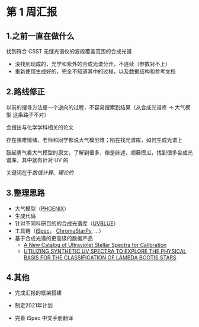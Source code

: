 # 第 1 周汇报

## 1.之前一直在做什么

找到符合 CSST 无缝光谱仪的波段覆盖范围的合成光谱

- 没找到现成的，光学和紫外的合成光谱分开，不连续（参数对不上）
- 重新使用生成好的，完全不知道其中的过程，以及数据结构和参考文档

## 2.路线修正

以前的搜寻方法是一个逆向的过程，不容易搜索到结果（从合成光谱库 → 大气模型 这条路子不对）

会搜出与化学学科相关的论文

存在畏难情绪，老师和同学都说大气模型难；陷在找光谱库，如何生成光谱上

鼓起勇气看大气模型的原文，了解到很多，像是综述，顺藤摸瓜，找到很多合成光谱库，其中就有针对 UV 的

关键词在于*数值计算*、*理论的*

## 3.整理思路

- 大气模型（[PHOENIX](https://arxiv.org/abs/1303.5632)）
- 生成代码 
- 针对不同科研目的的合成光谱库（[UVBLUE](https://iopscience.iop.org/article/10.1086/429858/pdf)）
- 工具链（[iSpec](https://www.blancocuaresma.com/s/iSpec)， [ChromaStarPy](https://iopscience.iop.org/article/10.3847/1538-4357/aaa96d/pdf), ...）
- 基于合成光谱的更高级的数据产品
  - [A New Catalog of Ultraviolet Stellar Spectra for Calibration](https://link.springer.com/chapter/10.1007/978-1-4614-6384-9_7)
  - [UTILIZING SYNTHETIC UV SPECTRA TO EXPLORE THE PHYSICAL BASIS FOR THE CLASSIFICATION OF LAMBDA BOÖTIS STARS](https://iopscience.iop.org/article/10.3847/0004-6256/151/4/105)

## 4.其他

- 完成汇报的框架搭建

- 制定2021年计划

- 完善 iSpec 中文手册翻译
